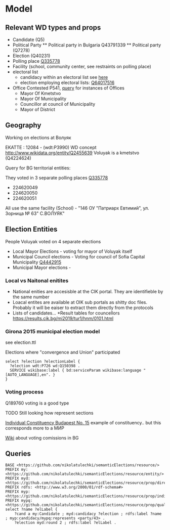 # Model

## Relevant WD types and props 

* Candidate (Q5)
* Political Party 
** Political party in Bulgaria Q43791339
** Political party (Q7278)
* Election (Q40231) 
* Polling place [Q335778](http://www.wikidata.org/entity/Q335778)
* Facility (school, community center, see restraints on polling place)
* electoral list 
    * candidacy within an electoral list see [here](https://www.wikidata.org/wiki/Q64018521#Q64018521$ce947c88-46f7-c591-a7b1-7ec8453387af)
    * election employing electoral lists: [Q64017516](https://www.wikidata.org/wiki/Q64017516) 
* Office Contested P541, [query](https://w.wiki/BWr) for instances of Offices
    * Mayor Of Kmetstvo
    * Mayor Of Municipality
    * Councillor at council of Municipality
    * Mayor of District

## Geography 

Working on elections at Волуяк 

EKATTE : 12084 - (wdt:P3990) 
WD concept <http://www.wikidata.org/entity/Q2455639>
Voluyak is a kmetstvo (Q4224624)

Query for BG territorial entities:

They voted in 3 separate polling places [Q335778](http://www.wikidata.org/entity/Q335778)

* 224620049
* 224620050
* 224620051

All use the same facility (School) - "146 ОУ "Патриарх Евтимий", ул. Зорница № 63" С.ВОЛУЯК"	


## Election Entities 

People Voluyak voted on 4 separate elections 

* Local Mayor Elections  - voting for mayor of Voluyak itself 
* Municipal Council elections - Voting for council of Sofia Capital Municipality [Q4442915](http://www.wikidata.org/entity/Q4442915) 
* Municipal Mayor elections -  

### Local vs Naitonal enitites

* National enities are accesisble at the CIK portal. They are identifieble by the same number 
* Loacal entites are available at OIK sub portals as shitty doc files. Probably it will be eaiser to extract them directly from the protocols
* Lists of candidates...
    *Result tables for councellors https://results.cik.bg/mi2019/tur1/hnm/0101.html

### Girona 2015 municipal election model 

see election.ttl

Elections where "convergence and Union" participated 
```sparql
select ?election ?electionLabel {
  ?election wdt:P726 wd:Q150398 .
  SERVICE wikibase:label { bd:serviceParam wikibase:language "[AUTO_LANGUAGE],en". }
}
```



### Voting process

Q189760 voting is a good type 

TODO Still looking how represent sections

[Individual Constituency Budapest No. 15](https://www.wikidata.org/wiki/Q15728580) example of constituency.. but this corresponds more to a МИР

[Wiki](https://bg.wikipedia.org/wiki/Избирателни_райони_в_България#Избирателни_комисии) about voting comissions in BG




## Queries 

```sparql 
BASE <https://github.com/nikolatulechki/semanticElections/resource/>
PREFIX my: <https://github.com/nikolatulechki/semanticElections/resource/entity/>
PREFIX myd: <https://github.com/nikolatulechki/semanticElections/resource/prop/direct/>
PREFIX rdfs: <http://www.w3.org/2000/01/rdf-schema#>
PREFIX myp: <https://github.com/nikolatulechki/semanticElections/resource/prop/indirect/>
PREFIX mypq: <https://github.com/nikolatulechki/semanticElections/resource/prop/qualifier/>
select ?name ?elLabel {
    ?cand a my:Candidate ; myd:candidacy ?election ; rdfs:label ?name ; myp:candidacy/mypq:represents <party/43> .
    ?election myd:round 2 ; rdfs:label ?elLabel .
```








